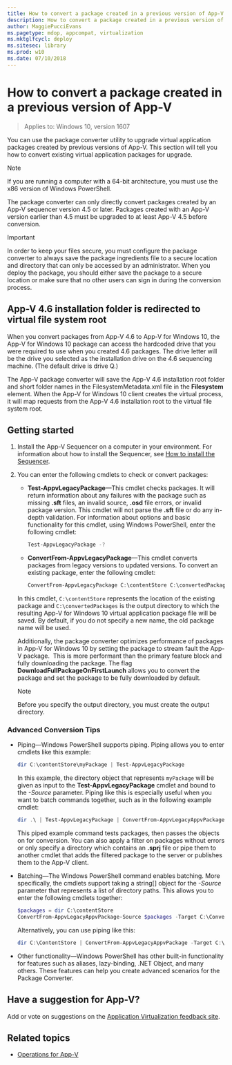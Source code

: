 ```yaml
---
title: How to convert a package created in a previous version of App-V (Windows 10)
description: How to convert a package created in a previous version of App-V.
author: MaggiePucciEvans
ms.pagetype: mdop, appcompat, virtualization
ms.mktglfcycl: deploy
ms.sitesec: library
ms.prod: w10
ms.date: 07/10/2018
---
```

# How to convert a package created in a previous version of App-V

>Applies to: Windows 10, version 1607

You can use the package converter utility to upgrade virtual application packages created by previous versions of App-V. This section will tell you how to convert existing virtual application packages for upgrade.

>[!NOTE]  
>If you are running a computer with a 64-bit architecture, you must use the x86 version of Windows PowerShell.

The package converter can only directly convert packages created by an App-V sequencer version 4.5 or later. Packages created with an App-V version earlier than 4.5 must be upgraded to at least App-V 4.5 before conversion.

>[!IMPORTANT]
>In order to keep your files secure, you must configure the package converter to always save the package ingredients file to a secure location and directory that can only be accessed by an administrator. When you deploy the package, you should either save the package to a secure location or make sure that no other users can sign in during the conversion process.

## App-V 4.6 installation folder is redirected to virtual file system root

When you convert packages from App-V 4.6 to App-V for Windows 10, the App-V for Windows 10 package can access the hardcoded drive that you were required to use when you created 4.6 packages. The drive letter will be the drive you selected as the installation drive on the 4.6 sequencing machine. (The default drive is drive Q.)

The App-V package converter will save the App-V 4.6 installation root folder and short folder names in the FilesystemMetadata.xml file in the **Filesystem** element. When the App-V for Windows 10 client creates the virtual process, it will map requests from the App-V 4.6 installation root to the virtual file system root.

## Getting started

1. Install the App-V Sequencer on a computer in your environment. For information about how to install the Sequencer, see [How to install the Sequencer](appv-install-the-sequencer.md).

2. You can enter the following cmdlets to check or convert packages:

    - **Test-AppvLegacyPackage**—This cmdlet checks packages. It will return information about any failures with the package such as missing **.sft** files, an invalid source, **.osd** file errors, or invalid package version. This cmdlet will not parse the **.sft** file or do any in-depth validation. For information about options and basic functionality for this cmdlet, using Windows PowerShell, enter the following cmdlet:

         ```PowerShell
         Test-AppvLegacyPackage -?
         ```

    - **ConvertFrom-AppvLegacyPackage**—This cmdlet converts packages from legacy versions to updated versions. To convert an existing package, enter the following cmdlet:

         ```PowerShell
         ConvertFrom-AppvLegacyPackage C:\contentStore C:\convertedPackages
         ```

     In this cmdlet, `C:\contentStore` represents the location of the existing package and `C:\convertedPackages` is the output directory to which the resulting App-V for Windows 10 virtual application package file will be saved. By default, if you do not specify a new name, the old package name will be used.

     Additionally, the package converter optimizes performance of packages in App-V for Windows 10 by setting the package to stream fault the App-V package.  This is more performant than the primary feature block and fully downloading the package. The flag **DownloadFullPackageOnFirstLaunch** allows you to convert the package and set the package to be fully downloaded by default.

      >[!NOTE]  
      >Before you specify the output directory, you must create the output directory.

### Advanced Conversion Tips

- Piping—Windows PowerShell supports piping. Piping allows you to enter cmdlets like this example:

    ```PowerShell
    dir C:\contentStore\myPackage | Test-AppvLegacyPackage
    ```

    In this example, the directory object that represents `myPackage` will be given as input to the **Test-AppvLegacyPackage** cmdlet and bound to the *-Source* parameter. Piping like this is especially useful when you want to batch commands together, such as in the following example cmdlet:
     
    ```PowerShell
    dir .\ | Test-AppvLegacyPackage | ConvertFrom-AppvLegacyAppvPackage -Target .\ConvertedPackages
    ```
      
    This piped example command tests packages, then passes the objects on for conversion. You can also apply a filter on packages without errors or only specify a directory which contains an **.sprj** file or pipe them to another cmdlet that adds the filtered package to the server or publishes them to the App-V client.

- Batching—The Windows PowerShell command enables batching. More specifically, the cmdlets support taking a string\[\] object for the *-Source* parameter that represents a list of directory paths. This allows you to enter the following cmdlets together:

    ```PowerShell
    $packages = dir C:\contentStore
    ConvertFrom-AppvLegacyAppvPackage-Source $packages -Target C:\ConvertedPackages
    ```

    Alternatively, you can use piping like this:

    ```PowerShell
    dir C:\ContentStore | ConvertFrom-AppvLegacyAppvPackage -Target C:\ConvertedPackages
    ```

- Other functionality—Windows PowerShell has other built-in functionality for features such as aliases, lazy-binding, .NET Object, and many others. These features can help you create advanced scenarios for the Package Converter.

## Have a suggestion for App-V?

Add or vote on suggestions on the [Application Virtualization feedback site](https://appv.uservoice.com/forums/280448-microsoft-application-virtualization).

## Related topics

- [Operations for App-V](appv-operations.md)

